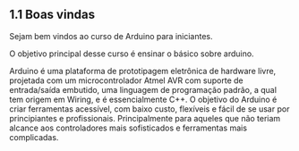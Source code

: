 ## 1.1 Boas vindas

Sejam bem vindos ao curso de Arduino para iniciantes.

O objetivo principal desse curso é ensinar o básico sobre arduino.

Arduino é uma plataforma de prototipagem eletrônica de hardware livre, projetada com um microcontrolador Atmel AVR com suporte de entrada/saída embutido, uma linguagem de programação padrão, a qual tem origem em Wiring, e é essencialmente C++. O objetivo do Arduino é criar ferramentas acessível, com baixo custo, flexíveis e fácil de se usar por principiantes e profissionais. Principalmente para aqueles que não teriam alcance aos controladores mais sofisticados e ferramentas mais complicadas.
